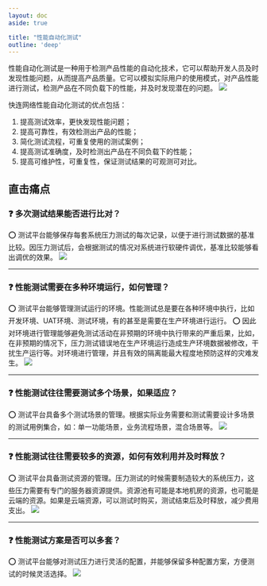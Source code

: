 ```yaml
---
layout: doc
aside: true

title: "性能自动化测试"
outline: 'deep'
---
```


性能自动化测试是一种用于检测产品性能的自动化技术，它可以帮助开发人员及时发现性能问题，从而提高产品质量。它可以模拟实际用户的使用模式，对产品性能进行测试，检测产品在不同负载下的性能，并及时发现潜在的问题。
![](/static/testing/perf/apply.png)

快连网络性能自动化测试的优点包括：
1. 提高测试效率，更快发现性能问题；
2. 提高可靠性，有效检测出产品的性能；
3. 简化测试流程，可重复使用的测试案例；
4. 提高测试准确度，及时检测出产品在不同负载下的性能；
5. 提高可维护性，可重复性，保证测试结果的可观测可对比。

## 直击痛点

### ❓ 多次测试结果能否进行比对？
⭕ 测试平台能够保存每套系统压力测试的每次记录，以便于进行测试数据的基准比较。因压力测试后，会根据测试的情况对系统进行软硬件调优，基准比较能够看出调优的效果。
![](/static/testing/perf/perf1.png)

---

### ❓ 性能测试需要在多种环境运行，如何管理？
⭕ 测试平台能够管理测试运行的环境。性能测试总是要在各种环境中执行，比如开发环境、UAT环境、测试环境，有的甚至是需要在生产环境进行运行。
⭕ 因此对环境进行管理能够避免测试活动在非预期的环境中执行带来的严重后果，比如，在非预期的情况下，压力测试错误地在生产环境运行造成生产环境数据被修改，干扰生产运行等。对环境进行管理，并且有效的隔离能最大程度地预防这样的灾难发生。
![](/static/testing/perf/perf2.png)

---

### ❓ 性能测试往往需要测试多个场景，如果适应？
⭕ 测试平台具备多个测试场景的管理。根据实际业务需要和测试需要设计多场景的测试用例集合，如：单一功能场景，业务流程场景，混合场景等。
![](/static/testing/perf/perf3.png)

---

### ❓ 性能测试往往需要较多的资源，如何有效利用并及时释放？
⭕ 测试平台具备测试资源的管理。压力测试的时候需要制造较大的系统压力，这些压力需要有专门的服务器资源提供。资源池有可能是本地机房的资源，也可能是云端的资源。如果是云端资源，可以测试时购买，测试结束后及时释放，减少费用支出。
![](/static/testing/perf/perf4.png)

---

### ❓ 性能测试方案是否可以多套？
⭕ 测试平台能够对测试压力进行灵活的配置，并能够保留多种配置方案，方便测试的时候灵活选择。
![](/static/testing/perf/perf5.png)

